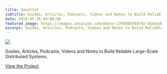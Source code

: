 ```yaml
---
title: Gauntlet
subtitle: Guides, Articles, Podcasts, Videos and Notes to Build Reliable Large-Scale Distributed Systems.
date: 2024-05-26 00:00:00
featured_image: https://images.unsplash.com/photo-1709309768702-5bde1db75496?q=5
excerpt: Guides, Articles, Podcasts, Videos and Notes to Build Reliable Large-Scale Distributed Systems.
---
```


![](https://images.unsplash.com/photo-1709309768702-5bde1db75496?q=5)

Guides, Articles, Podcasts, Videos and Notes to Build Reliable Large-Scale Distributed Systems.

<a href="https://github.com/Clivern/Gauntlet" class="button button--large">View the Project</a>
